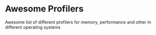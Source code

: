# Awesome Profilers
Awesome list of different profilers for memory, performance and other in different operating systems
